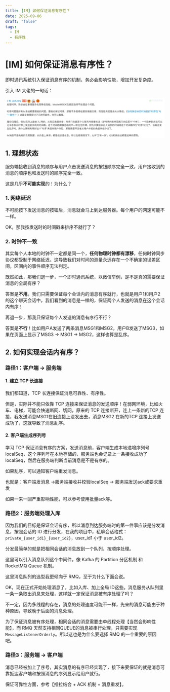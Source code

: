 ```yaml
---
title: [IM] 如何保证消息有序性？
date: 2025-09-06
draft: "false"
tags:
  - IM
  - 有序性
---
```


# [IM] 如何保证消息有序性？

即时通讯系统引入保证消息有序的机制，务必会影响性能，增加开发复杂度。

引入 IM 大佬的一句话：

![](https://raw.githubusercontent.com/vankykoo/image/7516d4b704cfaafeda49ae1fb0ba9b78eb96cca2/cut/2025-09-06-16-20-00-image.png)

## 1. 理想状态

服务端接收到消息的顺序与用户点击发送消息的按钮顺序完全一致，用户接收到的消息的顺序也和发送时的顺序完全一致。

这是几乎**不可能实现**的！为什么？

### 1. 网络延迟

不可能按下发送消息的按钮后，消息就会马上到达服务器。每个用户的网速可能不一样。

OK，那我按发送时的时间戳来排序不就行了？

### 2. 时钟不一致

其实每个人本地的时钟不一定都是同一个，**任何物理时钟都有漂移**，任何时钟同步协议都受制于网络延迟。这导致我们对时间的测量永远存在一个不确定的误差区间，区间内的事件顺序无法判定。

既然如此，那我们退一步，一个即时通讯系统，以微信举例，是不是真的需要保证消息的全局有序？

答案是**不用**。我们只需要保证每个会话内的消息有序就行，也就是用户1和用户2的这个聊天会话中，我们看到的消息是一样的，保证两个人发送的消息在这个会话内有序！

再退一步，那我只保证每个人发送的消息有序行不行？

答案是**不行**！比如用户A发送了两条消息MSG1和MSG2，用户B发送了MSG3，如果在页面上显示了MSG3 -> MSG1 -> MSG2，这样也算是乱序。

## 2. 如何实现会话内有序？

### 路径1：客户端 -> 服务端

#### 1. 建立 TCP 长连接

我们都知道，TCP 长连接保证消息可靠性、有序性。

但是，实际并不能只依靠 TCP 连接来保证消息的发送顺序！在弱网环境，比如火车、电梯，可能会快速断网、切网，原来的 TCP 连接断开，连上一条新的TCP 连接，我发送消息MSG1在旧连接上没发出去，消息MSG2 在新的TCP 连接上发送成功了，这就导致了消息乱序。

#### 2. 客户端生成序列号

学习 TCP 保证消息有序的方案，发送消息前，客户端生成本地递增序列号localSeq，这个序列号在本地存储的，服务端也会记录上一条接收成功了localSeq，然后在服务端判断当前消息是不是有序的。

如果乱序，可以通知客户端重发消息。

也就是：客户端发消息 ->服务端接收并校验localSeq -> 服务端发送ack或要求重发

如果一来一回严重影响性能，可以参考使用批量ack等。

### 路径2：服务端处理入库

因为我们的目标是保证会话有序，所以消息到达服务端时的第一件事应该是分发消息，按照会话的 ID 进行分发，在我的项目中，私聊会话格式：`private_{user_id1}_{user_id2}`，user_id1 小于 user_id2。

分发最简单的就是把相同会话的消息放到一个队列，按顺序处理。

这里可以引入消息队列这个中间件，像 Kafka 的 Partition 分区机制 和 RocketMQ Queue 机制。

这里消息队列的选型我更倾向于 RMQ，至于为什么下面会说。

OK，现在正式开始处理消息了，比如入库、加上全局 ID这些。消息服务从队列里一条一条取出消息来处理，这样就一定保证消息被有序处理了吗？

不一定，因为多线程的存在，消息的处理速度可能不一样，先来的消息可能由于种种原因，导致晚于后面的消息处理。

为了保证消息被有序处理，相同会话的消息需要由单线程处理【当然会影响性能】，而 RMQ 天然支持相同QUEUE的消息被串行处理，只需要实现 `MessageListenerOrderly`。所以这也是为什么要选择 RMQ 的一个重要的原因吧。

### 路径3：服务端 -> 客户端

消息已经被加上了序号，其实消息的有序已经实现了，接下来要保证的就是消息可靠抵达客户端和按照消息的序列显示给用户就行。

保证可靠性方面，参考【推拉结合 + ACK 机制 + 消息重发】。
